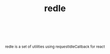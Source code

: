 <div align="center">
  <h1>
    <br/>
    <br/>
    <br />
    redle
    <br />
    <br />
    <br />
  </h1>
  <sup>
    <br />
    redle is a set of utilities using requestIdleCallback for react
    <br />
  </sup>
</div>
